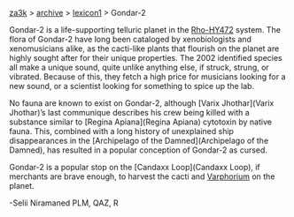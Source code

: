 [za3k](/) > [archive](/archive) > [lexicon1](/archive/lexicon1) > Gondar-2

Gondar-2 is a life-supporting telluric planet in the [Rho-HY472](Rho-HY472) system. The flora of Gondar-2 have long been cataloged by xenobiologists and xenomusicians alike, as the cacti-like plants that flourish on the planet are highly sought after for their unique properties. The 2002 identified species all make a unique sound, quite unlike anything else, if struck, strung, or vibrated. Because of this, they fetch a high price for musicians looking for a new sound, or a scientist looking for something to spice up the lab.

No fauna are known to exist on Gondar-2, although [Varix Jhothar](Varix Jhothar)’s last communique describes his crew being killed with a substance similar to [Regina Apiana](Regina Apiana) cytotoxin by native fauna. This, combined with a long history of unexplained ship disappearances in the [Archipelago of the Damned](Archipelago of the Damned), has resulted in a popular conception of Gondar-2 as cursed.

Gondar-2 is a popular stop on the [Candaxx Loop](Candaxx Loop), if merchants are brave enough, to harvest the cacti and [Varphorium](Varphorium) on the planet.

-Selii Niramaned PLM, QAZ, R

